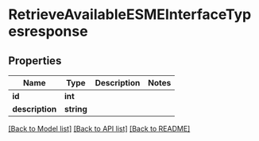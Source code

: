 # RetrieveAvailableESMEInterfaceTypesresponse

## Properties
Name | Type | Description | Notes
------------ | ------------- | ------------- | -------------
**id** | **int** |  | 
**description** | **string** |  | 

[[Back to Model list]](../../README.md#documentation-for-models) [[Back to API list]](../../README.md#documentation-for-api-endpoints) [[Back to README]](../../README.md)

